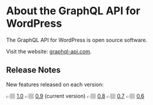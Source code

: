 # About the GraphQL API for WordPress

The GraphQL API for WordPress is open source software.

Visit the website: [graphql-api.com](https://graphql-api.com).

## Release Notes

New features released on each version:

👉🏽 [1.0](../../release-notes/1.0/en.md)
👉🏽 [0.9](../../release-notes/0.9/en.md) (current version)
👉🏽 [0.8](../../release-notes/0.8/en.md)
👉🏽 [0.7](../../release-notes/0.7/en.md)
👉🏽 [0.6](../../release-notes/0.6/en.md)
